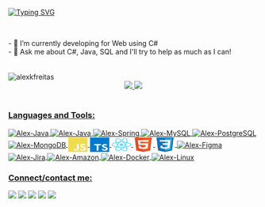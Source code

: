 [![Typing SVG](https://readme-typing-svg.herokuapp.com?font=Comic+Sans+MS&size=40&duration=3500&pause=2500&color=00BFBF&background=FFFFFF00&center=true&vCenter=true&width=1000&lines=Bem-vindo!;Alex+Katanosaka+Freitas;24+anos+de+idade;S%C3%A3o+Paulo+-+SP;Desenvolvedor+Java+Web+Full+Stack)](https://git.io/typing-svg)
##

<br>
- 🌱 I’m currently developing for Web using C#<br>
- 💬 Ask me about C#, Java, SQL and I'll try to help as much as I can!<br><br><br>

<img src="https://komarev.com/ghpvc/?username=alexkfreitas&label=Profile%20views&color=0e75b6&style=flat" alt="alexkfreitas" />




<div align="center">
  <a href="https://github.com/alexkfreitas">
  <img height="180em" src="https://github-readme-stats.vercel.app/api?username=alexkfreitas&show_icons=true&theme=merko&include_all_commits=true&count_private=true"/>
  <img height="180em" src="https://github-readme-stats.vercel.app/api/top-langs/?username=alexkfreitas&layout=compact&langs_count=7&theme=merko"/>
</div>
<div style="display: inline_block"><br>
  
 ### Languages and Tools:

  
  <img align="center" alt="Alex-Java" height="45" width="60" src="https://user-images.githubusercontent.com/63432377/204964033-fd00744d-cb09-43de-9d67-577826bbeea7.png">
  <img align="center" alt="Alex-Java" height="45" width="60" src="https://cdn.jsdelivr.net/gh/devicons/devicon/icons/java/java-original.svg">
  <img align="center" alt="Alex-Spring" height="30" width="40" src="https://cdn.jsdelivr.net/gh/devicons/devicon/icons/spring/spring-original.svg">
  <img align="center" alt="Alex-MySQL" height="45" width="60" src="https://cdn.jsdelivr.net/gh/devicons/devicon/icons/mysql/mysql-original-wordmark.svg">
  <img align="center" alt="Alex-PostgreSQL" height="45" width="60" src="https://cdn.jsdelivr.net/gh/devicons/devicon/icons/postgresql/postgresql-original-wordmark.svg">
  <img align="center" alt="Alex-MongoDB" height="45" width="60" src="https://cdn.jsdelivr.net/gh/devicons/devicon/icons/mongodb/mongodb-original-wordmark.svg">
  <img align="center" alt="Alex-Js" height="30" width="40" src="https://raw.githubusercontent.com/devicons/devicon/master/icons/javascript/javascript-plain.svg">
  <img align="center" alt="Alex-Ts" height="30" width="40" src="https://raw.githubusercontent.com/devicons/devicon/master/icons/typescript/typescript-plain.svg">
  <img align="center" alt="Alex-React" height="30" width="40" src="https://raw.githubusercontent.com/devicons/devicon/master/icons/react/react-original.svg">
  <img align="center" alt="Alex-HTML" height="30" width="40" src="https://raw.githubusercontent.com/devicons/devicon/master/icons/html5/html5-original.svg">
  <img align="center" alt="Alex-CSS" height="30" width="40" src="https://raw.githubusercontent.com/devicons/devicon/master/icons/css3/css3-original.svg">
  <img align="center" alt="Alex-Figma" height="30" width="40" src="https://cdn.jsdelivr.net/gh/devicons/devicon/icons/figma/figma-original.svg">
  <img align="center" alt="Alex-Jira" height="30" width="40" src="https://cdn.jsdelivr.net/gh/devicons/devicon/icons/jira/jira-original-wordmark.svg">
  <img align="center" alt="Alex-Amazon" height="60" width="80" src="https://cdn.jsdelivr.net/gh/devicons/devicon/icons/amazonwebservices/amazonwebservices-plain-wordmark.svg">
  <img align="center" alt="Alex-Docker" height="45" width="60" src="https://cdn.jsdelivr.net/gh/devicons/devicon/icons/docker/docker-original-wordmark.svg">
  <img align="center" alt="Alex-Linux" height="45" width="60" src="https://cdn.jsdelivr.net/gh/devicons/devicon/icons/linux/linux-original.svg">
  
  
  
  
  
  

  
  
            
          
 
          
  
  
  ### Connect/contact me:
 
<div> 
  <a href="https://www.linkedin.com/in/alex-katanosaka-freitas-237123199/" target="_blank"><img src="https://img.shields.io/badge/-LinkedIn-%230077B5?style=for-the-badge&logo=linkedin&logoColor=white" target="_blank"></a> 
  <a href="https://www.youtube.com/watch?v=NDV2LB-N-jg&t=1s&ab_channel=AlexKatanosaka" target="_blank"><img src="https://img.shields.io/badge/YouTube-FF0000?style=for-the-badge&logo=youtube&logoColor=white" target="_blank"></a>
  <a href="https://www.instagram.com/alexkatanosaka/" target="_blank"><img src="https://img.shields.io/badge/-Instagram-%23E4405F?style=for-the-badge&logo=instagram&logoColor=white" target="_blank"></a>
  <a href="https://wa.me/5511952414203" target="_blank"><img src="https://img.shields.io/badge/WhatsApp-25D366?style=for-the-badge&logo=whatsapp&logoColor=white" target="_blank"></a>  
  <a href = "mailto:alex.ka.freitas@gmail.com"><img src="https://img.shields.io/badge/Gmail-D14836?style=for-the-badge&logo=gmail&logoColor=white"></a>
 
 
</div>
